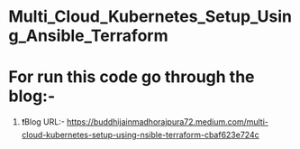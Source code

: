 # Multi_Cloud_Kubernetes_Setup_Using_Ansible_Terraform
# For run this code go through the blog:- 
1. ❗Blog URL:- https://buddhijainmadhorajpura72.medium.com/multi-cloud-kubernetes-setup-using-nsible-terraform-cbaf623e724c
